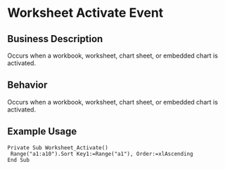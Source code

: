 # Worksheet Activate Event

## Business Description
Occurs when a workbook, worksheet, chart sheet, or embedded chart is activated.

## Behavior
Occurs when a workbook, worksheet, chart sheet, or embedded chart is activated.

## Example Usage
```vba
Private Sub Worksheet_Activate() 
 Range("a1:a10").Sort Key1:=Range("a1"), Order:=xlAscending 
End Sub
```